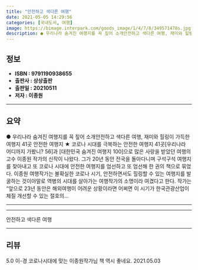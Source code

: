 ```yaml
---
title: "안전하고 색다른 여행"
date: 2021-05-05 14:29:56
categories: [국내도서, 여행]
image: https://bimage.interpark.com/goods_image/1/4/7/8/349571478s.jpg
description: ● 우리나라 숨겨진 여행지를 꼭 짚어 소개안전하고 색다른 여행, 재미와 힐링이 가득한 여행지 41곳 안전한 여행지 ★ 코로나 시대를 극복하는 안전한 여행지 41곳[우리나라 어디까지 가봤니? 56]과 [대한민국 숨겨진 여행지 100]으로 많은 사랑을 받았던 여행의 고수 이종원 작가의
---
```


## **정보**

- **ISBN : 9791190938655**
- **출판사 : 상상출판**
- **출판일 : 20210511**
- **저자 : 이종원**

------



## **요약**

●  우리나라 숨겨진 여행지를 꼭 짚어 소개안전하고 색다른 여행, 재미와 힐링이 가득한 여행지 41곳 안전한 여행지 ★ 코로나 시대를 극복하는 안전한 여행지 41곳[우리나라 어디까지 가봤니? 56]과  [대한민국 숨겨진 여행지 100]으로 많은 사랑을 받았던 여행의 고수 이종원 작가의 신작이 나왔다. 그가 20년 동안 전국을 돌아다니며 구석구석 여행지를 찾아내고 또 코로나 시대에 안전한 여행지를 엄선하고 또 엄선해 한 권의 책으로 묶었다. 이종원 여행작가는 불확실한 코로나 시기, 안전하면서도 힐링할 수 있는 여행지를 발굴하는 것이야말로 역병의 시대를 살아가는 여행작가의 소명이라 여겼다고 한다. 작가는 “앞으로 23년 동안은 해외여행이 어려운 상황이라면 어쩌면 이 시기가 한국관광산업이 체질 개선할 수 있는 절호의...

------



------


안전하고 색다른 여행 

------


## **리뷰** 

5.0 이-경 코로나시대에 맞는 이종원작가님 책 역시 좋네요. 2021.05.03 <br/>